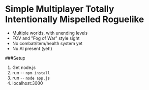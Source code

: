 # Simple Multiplayer Totally Intentionally Mispelled Roguelike

 - Multiple worlds, with unending levels
 - FOV and "Fog of War" style sight
 - No combat/item/health system yet
 - No AI present (yet!)

###Setup
1. Get node.js
2. run -- `npm install`
3. run -- `node app.js`
4. localhost:3000